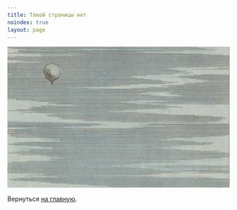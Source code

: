 ```yaml
---
title: Такой страницы нет
noindex: true
layout: page
---
```


![картинка](/static/perte.jpg)

Вернуться [на главную](/).